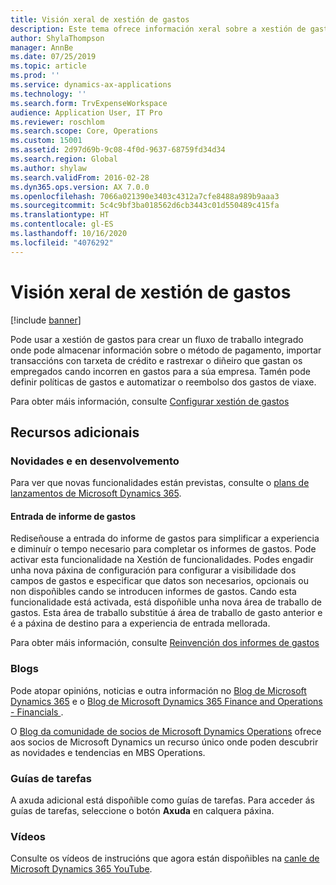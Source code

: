 ```yaml
---
title: Visión xeral de xestión de gastos
description: Este tema ofrece información xeral sobre a xestión de gastos e ligazóns a recursos adicionais. Pode usar a xestión de gastos para crear un fluxo de traballo integrado onde pode almacenar información sobre o método de pagamento, importar transaccións con tarxeta de crédito e rastrexar o diñeiro que gastan os empregados cando incorren en gastos para a súa empresa.
author: ShylaThompson
manager: AnnBe
ms.date: 07/25/2019
ms.topic: article
ms.prod: ''
ms.service: dynamics-ax-applications
ms.technology: ''
ms.search.form: TrvExpenseWorkspace
audience: Application User, IT Pro
ms.reviewer: roschlom
ms.search.scope: Core, Operations
ms.custom: 15001
ms.assetid: 2d97d69b-9c08-4f0d-9637-68759fd34d34
ms.search.region: Global
ms.author: shylaw
ms.search.validFrom: 2016-02-28
ms.dyn365.ops.version: AX 7.0.0
ms.openlocfilehash: 7066a021390e3403c4312a7cfe8488a989b9aaa3
ms.sourcegitcommit: 5c4c9bf3ba018562d6cb3443c01d550489c415fa
ms.translationtype: HT
ms.contentlocale: gl-ES
ms.lasthandoff: 10/16/2020
ms.locfileid: "4076292"
---
```

# <a name="expense-management-overview"></a>Visión xeral de xestión de gastos

[!include [banner](../includes/banner.md)]

Pode usar a xestión de gastos para crear un fluxo de traballo integrado onde pode almacenar información sobre o método de pagamento, importar transaccións con tarxeta de crédito e rastrexar o diñeiro que gastan os empregados cando incorren en gastos para a súa empresa. Tamén pode definir políticas de gastos e automatizar o reembolso dos gastos de viaxe.

Para obter máis información, consulte [Configurar xestión de gastos](plan-expense-management.md)

## <a name="additional-resources"></a>Recursos adicionais

### <a name="whats-new-and-in-development"></a>Novidades e en desenvolvemento

Para ver que novas funcionalidades están previstas, consulte o [plans de lanzamentos de Microsoft Dynamics 365](https://go.microsoft.com/fwlink/?linkid=2010158).

#### <a name="expense-report-entry"></a>Entrada de informe de gastos

Rediseñouse a entrada do informe de gastos para simplificar a experiencia e diminuír o tempo necesario para completar os informes de gastos. Pode activar esta funcionalidade na Xestión de funcionalidades. Podes engadir unha nova páxina de configuración para configurar a visibilidade dos campos de gastos e especificar que datos son necesarios, opcionais ou non dispoñibles cando se introducen informes de gastos. Cando esta funcionalidade está activada, está dispoñible unha nova área de traballo de gastos. Esta área de traballo substitúe á área de traballo de gasto anterior e é a páxina de destino para a experiencia de entrada mellorada.

Para obter máis información, consulte [Reinvención dos informes de gastos](ExpenseWorkspaceNew.md)

### <a name="blogs"></a>Blogs

Pode atopar opinións, noticias e outra información no [Blog de Microsoft Dynamics 365](https://community.dynamics.com/b/msftdynamicsblog?c=Enterprise) e o [Blog de Microsoft Dynamics 365 Finance and Operations - Financials ](https://community.dynamics.com/365/financeandoperations/b/financials).

O [Blog da comunidade de socios de Microsoft Dynamics Operations](https://community.dynamics.com/partner/b/operationspartnercommunityblog) ofrece aos socios de Microsoft Dynamics un recurso único onde poden descubrir as novidades e tendencias en MBS Operations.

### <a name="task-guides"></a>Guías de tarefas

A axuda adicional está dispoñible como guías de tarefas. Para acceder ás guías de tarefas, seleccione o botón **Axuda** en calquera páxina.

### <a name="videos"></a>Vídeos

Consulte os vídeos de instrucións que agora están dispoñibles na [canle de Microsoft Dynamics 365 YouTube](https://www.youtube.com/channel/UCJGCg4rB3QSs8y_1FquelBQ).
